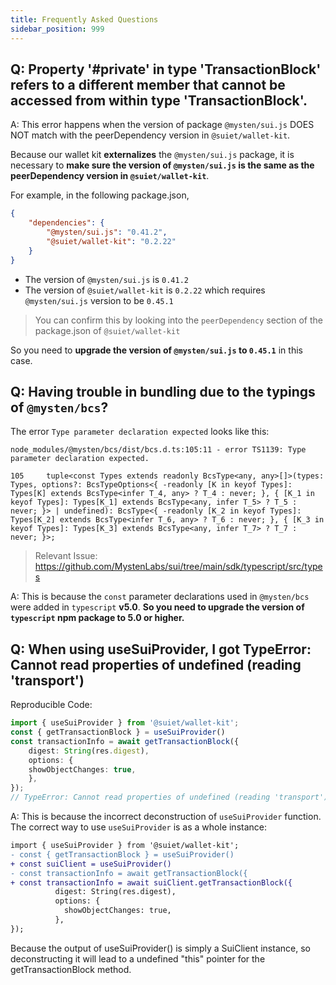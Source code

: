 ```yaml
---
title: Frequently Asked Questions
sidebar_position: 999
---
```


## Q:  Property '#private' in type 'TransactionBlock' refers to a different member that cannot be accessed from within type 'TransactionBlock'.

A: This error happens when the version of package `@mysten/sui.js` DOES NOT match with the peerDependency version in `@suiet/wallet-kit`. 

Because our wallet kit **externalizes** the `@mysten/sui.js` package, it is necessary to **make sure the version of `@mysten/sui.js` is the same as the peerDependency version in `@suiet/wallet-kit`**.

For example, in the following package.json, 

```json
{
    "dependencies": {
        "@mysten/sui.js": "0.41.2",
        "@suiet/wallet-kit": "0.2.22"
    }
}
```

- The version of `@mysten/sui.js` is `0.41.2`
- The version of `@suiet/wallet-kit` is `0.2.22` which requires `@mysten/sui.js` version to be `0.45.1`
> You can confirm this by looking into the `peerDependency` section of the package.json of `@suiet/wallet-kit`

So you need to **upgrade the version of `@mysten/sui.js` to `0.45.1`** in this case.


## Q: Having trouble in bundling due to the typings of `@mysten/bcs`?

The error `Type parameter declaration expected` looks like this:

```
node_modules/@mysten/bcs/dist/bcs.d.ts:105:11 - error TS1139: Type parameter declaration expected.

105     tuple<const Types extends readonly BcsType<any, any>[]>(types: Types, options?: BcsTypeOptions<{ -readonly [K in keyof Types]: Types[K] extends BcsType<infer T_4, any> ? T_4 : never; }, { [K_1 in keyof Types]: Types[K_1] extends BcsType<any, infer T_5> ? T_5 : never; }> | undefined): BcsType<{ -readonly [K_2 in keyof Types]: Types[K_2] extends BcsType<infer T_6, any> ? T_6 : never; }, { [K_3 in keyof Types]: Types[K_3] extends BcsType<any, infer T_7> ? T_7 : never; }>;
```

> Relevant Issue: https://github.com/MystenLabs/sui/tree/main/sdk/typescript/src/types

A: This is because the `const` parameter declarations used in `@mysten/bcs` were added in `typescript` **v5.0**.
**So you need to upgrade the version of `typescript` npm package to 5.0 or higher.**

## Q: When using useSuiProvider, I got TypeError: Cannot read properties of undefined (reading 'transport')

Reproducible Code:

```ts
import { useSuiProvider } from '@suiet/wallet-kit';
const { getTransactionBlock } = useSuiProvider()
const transactionInfo = await getTransactionBlock({
    digest: String(res.digest),
    options: {
    showObjectChanges: true,
    },
});
// TypeError: Cannot read properties of undefined (reading 'transport'), at getTransactionBlock
```

A: This is because the incorrect deconstruction of `useSuiProvider` function. The correct way to use `useSuiProvider` is as a whole instance:

```diff
import { useSuiProvider } from '@suiet/wallet-kit';
- const { getTransactionBlock } = useSuiProvider()
+ const suiClient = useSuiProvider()
- const transactionInfo = await getTransactionBlock({
+ const transactionInfo = await suiClient.getTransactionBlock({
          digest: String(res.digest),
          options: {
            showObjectChanges: true,
          },
});
```

Because the output of useSuiProvider() is simply a SuiClient instance, so deconstructing it will lead to a undefined "this" pointer for the getTransactionBlock method.


